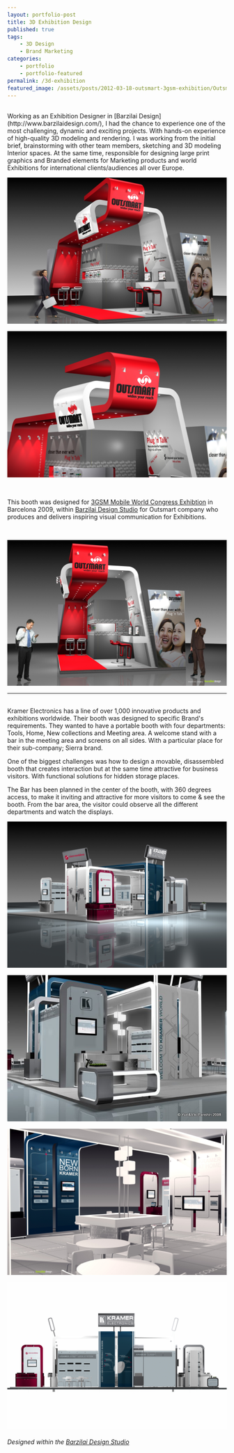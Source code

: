 ```yaml
---
layout: portfolio-post
title: 3D Exhibition Design
published: true
tags:
    - 3D Design
    - Brand Marketing
categories:
    - portfolio
    - portfolio-featured
permalink: /3d-exhibition
featured_image: /assets/posts/2012-03-18-outsmart-3gsm-exhibition/Outsmart@3GSM_005.jpg
---
```

<br>
Working as an Exhibition Designer in [Barzilai Design](http://www.barzilaidesign.com/), I had the chance to experience one of the most challenging, dynamic and exciting projects. With hands-on experience of high-quality 3D modeling and rendering. I was working from the initial brief, brainstorming with other team members, sketching and 3D modeling Interior spaces. At the same time, responsible for designing large print graphics and Branded elements for Marketing products and world Exhibitions for international clients/audiences all over Europe.  
<br>

[![](/assets/posts/2012-03-18-outsmart-3gsm-exhibition/Outsmart@3GSM_005.jpg)](#)

[![](/assets/posts/2012-03-18-outsmart-3gsm-exhibition/outsmart_top.jpg)](#)

<br>
    
This booth was designed for [3GSM Mobile World Congress Exhibtion](https://www.mwcbarcelona.com/) in Barcelona 2009, within [Barzilai Design Studio](http://www.barzilaidesign.com/) for Outsmart company who produces and delivers inspiring visual communication for Exhibitions.

<br>

[![](/assets/posts/2012-03-18-outsmart-3gsm-exhibition/Outsmart@3GSM_002.jpg)](#)


--------------

<br>
Kramer Electronics has a line of over 1,000 innovative products and exhibitions worldwide. Their booth was designed to specific Brand's requirements. They wanted to have a portable booth with four departments: Tools, Home, New collections and Meeting area. A welcome stand with a bar in the meeting area and screens on all sides.  
With a particular place for their sub-company; Sierra brand. 

One of the biggest challenges was how to design a movable, disassembled booth that creates interaction but at the same time attractive for business visitors. With functional solutions for hidden storage places.
  
The Bar has been planned in the center of the booth, with 360 degrees access, to make it inviting and attractive for more visitors to come & see the booth. From the bar area, the visitor could observe all the different departments and watch the displays. 
<br>

[![Kramer Electronics Exhibition](/assets/posts/2012-03-18-outsmart-3gsm-exhibition/011-Kramer_08_00121.jpg)](#)

[![Kramer Electronics Exhibition](/assets/posts/2012-03-18-outsmart-3gsm-exhibition/Kramer_08_0011.jpg)](#)

[![Kramer Electronics Exhibition](/assets/posts/2012-03-18-outsmart-3gsm-exhibition/Kramer_08_008.jpg)](#)

[![Kramer Electronics Exhibition](/assets/posts/2012-03-18-outsmart-3gsm-exhibition/Kramer_08_Left.jpg)](#)

###### Designed within the [Barzilai Design Studio](http://www.barzilaidesign.com/)